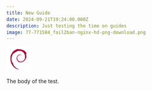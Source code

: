 ```yaml
---
title: New Guide
date: 2024-09-21T19:24:00.000Z
description: Just testing the time on guides
image: 77-771584_fail2ban-nginx-hd-png-download.png
---
```

![](emblem-debian.png "Debian")

The body of the test.
